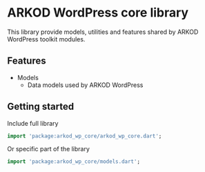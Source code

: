 # ARKOD WordPress core library

This library provide models, utilities and features shared by ARKOD WordPress toolkit modules.

## Features

- Models
  - Data models used by ARKOD WordPress

## Getting started

Include full library 

```dart
import 'package:arkod_wp_core/arkod_wp_core.dart';
```

Or specific part of the library

```dart
import 'package:arkod_wp_core/models.dart';
```
